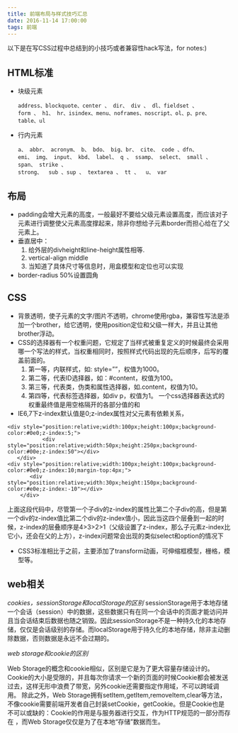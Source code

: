 ```yaml
---
title: 前端布局与样式技巧汇总
date: 2016-11-14 17:00:00
tags: 前端
---
```

以下是在写CSS过程中总结到的小技巧或者兼容性hack写法，for notes:)
## HTML标准
+ 块级元素
    ```
    address、blockquote、center 、 dir、 div 、 dl、fieldset 、
    form 、 h1、 hr、isindex、menu、noframes、noscript、ol、p、pre、table、ul
    ```
+ 行内元素
    ```
    a、 abbr、 acronym、 b、 bdo、 big、br、 cite、 code 、dfn、
    emi、 img、 input、 kbd、 label、 q 、 ssamp、 select、 small 、 span、 strike 、
    strong、  sub 、sup 、 textarea 、 tt 、  u、 var 
    ```
## 布局
+ padding会增大元素的高度，一般最好不要给父级元素设置高度，而应该对子元素进行调整使父元素高度撑起来，除非你想给子元素border而担心给在了父元素上。
+ 垂直居中：  
	1. 给外层的divheight和line-height属性相等.
	2. vertical-align middle
	3. 当知道了具体尺寸等信息时，用盒模型和定位也可以实现
+ border-radius 50%设置圆角

## CSS
+ 背景透明，使子元素的文字/图片不透明，chrome使用rgba，兼容性写法是添加一个brother，给它透明，使用position定位和父级一样大，并且让其他brother浮动。
+ CSS的选择器有一个权重问题，它规定了当样式被重复定义的时候最终会采用哪一个写法的样式，当权重相同时，按照样式代码出现的先后顺序，后写的覆盖前面的。
  1. 第一等，内联样式，如: style=””，权值为1000。
  2. 第二等，代表ID选择器，如：#content，权值为100。
  3. 第三等，代表类，伪类和属性选择器，如.content，权值为10。
  4. 第四等，代表标签选择器，如div p，权值为1。
  一个css选择器表达式的权重最终值是用空格隔开的各部分值的和
+ IE6,7下z-index默认值是0;z-index属性对父元素有依赖关系，
``` 
<div style="position:relative;width:100px;height:100px;background-color:#0e0;z-index:5;">
           <div style="position:relative;width:50px;height:250px;background-color:#00e;z-index:50"></div>
   </div>
<div style="position:relative;width:100px;height:100px;background-color:#0e0;z-index:10;margin-top:4px;">
       <div style="position:relative;width:30px;height:150px;background-color:#e0e;z-index:-10"></div>
    </div>
```
  上面这段代码中，尽管第一个子div的z-index的属性比第二个子div的高，但是第一个div的z-index值比第二个div的z-index值小，因此当这四个层叠到一起的时候，z-index的层叠顺序是4>3>2>1（父级设置了z-index，那么子元素z-index比它小，还会在父的上方），z-index问题常会出现的类似select和option的情况下
+ CSS3标准相比于之前，主要添加了transform动画，可伸缩框模型，栅格，模型等。

## web相关
*cookies，sessionStorage和localStorage的区别*
 sessionStorage用于本地存储一个会话（session）中的数据，这些数据只有在同一个会话中的页面才能访问并且当会话结束后数据也随之销毁。因此sessionStorage不是一种持久化的本地存储，仅仅是会话级别的存储。而localStorage用于持久化的本地存储，除非主动删除数据，否则数据是永远不会过期的。
 
*web storage和cookie的区别*
 
 Web Storage的概念和cookie相似，区别是它是为了更大容量存储设计的。Cookie的大小是受限的，并且每次你请求一个新的页面的时候Cookie都会被发送过去，这样无形中浪费了带宽，另外cookie还需要指定作用域，不可以跨域调用。 除此之外，Web Storage拥有setItem,getItem,removeItem,clear等方法，不像cookie需要前端开发者自己封装setCookie，getCookie。但是Cookie也是不可以或缺的：Cookie的作用是与服务器进行交互，作为HTTP规范的一部分而存在 ，而Web Storage仅仅是为了在本地“存储”数据而生。
 
 